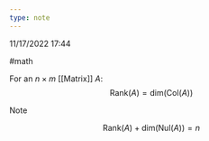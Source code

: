 ```yaml
---
type: note
---
```

11/17/2022 17:44

  #math 

For an $n\times m$ [[Matrix]] $A$:
$$
\text{Rank}(A)=\text{dim}(\text{Col}(A))
$$
>[!note]
>$$
\text{Rank}(A)+\text{dim}(\text{Nul}(A))=n
$$

